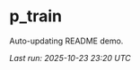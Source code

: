 # p_train

Auto-updating README demo.

<!--START_SECTION:status-->
_Last run: 2025-10-23 23:20 UTC_
<!--END_SECTION:status-->



































































































































































































































































































































































































































































































































































































































































































































































































































































































































































































































































































































































































































































































































































































































